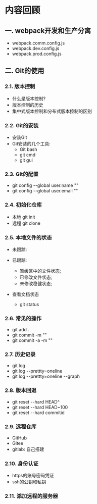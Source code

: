 # 内容回顾

## 一. webpack开发和生产分离

* webpack.comm.config.js
* webpack.dev.config.js
* webpack.prod.config.js





## 二. Git的使用

### 2.1. 版本控制

* 什么是版本控制?
* 版本控制的历史
* 集中式版本控制和分布式版本控制的区别



### 2.2. Git的安装

* 安装Git
* Git安装的几个工具:
  * Git bash
  * git cmd
  * git gui



### 2.3. Git的配置

* git config --global user.name ""
* git config --global user.email ""





### 2.4. 初始化仓库

* 本地 git init
* 远程 git clone





### 2.5. 本地文件的状态

* 未跟踪:
* 已跟踪:
  * 暂缓区中的文件状态;
  * 已修改文件状态;
  * 未修改稳健状态;

* 查看文档状态
  * git status



### 2.6. 常见的操作

* git add .
* git commit -m ""
* git commit -a -m ""





### 2.7. 历史记录

* git log
* git log --prettty=oneline
* git log --prettty=oneline --graph





### 2.8. 版本回退

* git reset --hard HEAD^
* git reset --hard HEAD~100
* git reset --hard commitid





### 2.9. 远程仓库

* GitHub
* Gitee
* gitlab: 自己搭建





### 2.10. 身份认证

* https的账号密码凭证
* ssh的公钥和私钥





### 2.11. 添加远程的服务器





